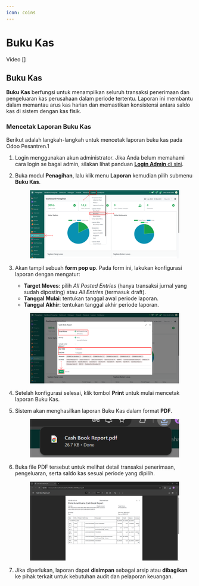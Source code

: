 ```yaml
---
icon: coins
---
```


# Buku Kas

Video \[]

## Buku Kas

**Buku Kas** berfungsi untuk menampilkan seluruh transaksi penerimaan dan pengeluaran kas perusahaan dalam periode tertentu. Laporan ini membantu dalam memantau arus kas harian dan memastikan konsistensi antara saldo kas di sistem dengan kas fisik.

### Mencetak Laporan Buku Kas

Berikut adalah langkah-langkah untuk mencetak laporan buku kas pada Odoo Pesantren.1

1. Login menggunakan akun administrator. Jika Anda belum memahami cara login se bagai admin, silakan lihat panduan [**Login Admin** di sini](../../../panduan-login/login-admin.md).
2.  Buka modul **Penagihan**, lalu klik menu **Laporan** kemudian pilih submenu **Buku Kas**.

    <figure><img src="../../../.gitbook/assets/images-767 (1).png" alt=""><figcaption></figcaption></figure>


3.  Akan tampil sebuah **form pop up**. Pada form ini, lakukan konfigurasi laporan dengan mengatur:

    * **Target Moves**: pilih _All Posted Entries_ (hanya transaksi jurnal yang sudah diposting) atau _All Entries_ (termasuk draft).
    * **Tanggal Mulai**: tentukan tanggal awal periode laporan.
    * **Tanggal Akhir**: tentukan tanggal akhir periode laporan.

    <figure><img src="../../../.gitbook/assets/images-768 (1).png" alt=""><figcaption></figcaption></figure>


4. Setelah konfigurasi selesai, klik tombol **Print** untuk mulai mencetak laporan Buku Kas.
5.  Sistem akan menghasilkan laporan Buku Kas dalam format **PDF**.

    <figure><img src="../../../.gitbook/assets/images-769 (1).png" alt=""><figcaption></figcaption></figure>


6.  Buka file PDF tersebut untuk melihat detail transaksi penerimaan, pengeluaran, serta saldo kas sesuai periode yang dipilih.

    <figure><img src="../../../.gitbook/assets/images-770 (1).png" alt=""><figcaption></figcaption></figure>


7. Jika diperlukan, laporan dapat **disimpan** sebagai arsip atau **dibagikan** ke pihak terkait untuk kebutuhan audit dan pelaporan keuangan.
